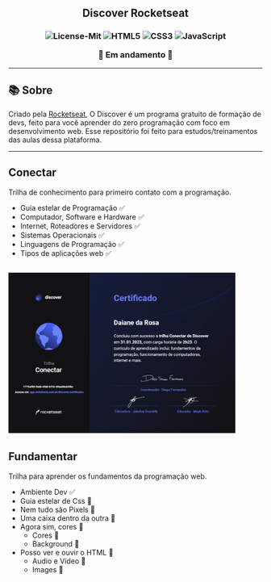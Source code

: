 <h2 align="center">
   Discover Rocketseat 
</h2>

<h3 align="center">

![License-Mit](https://img.shields.io/badge/license-MIT-lightseagreen) ![HTML5](https://img.shields.io/badge/HTML5-E34F26?style=flat&logo=html5&logoColor=white) ![CSS3](https://img.shields.io/badge/CSS3-1572B6?style=flat&logo=css3&logoColor=white) ![JavaScript](https://img.shields.io/badge/JavaScript-F7DF1E?style=flat&logo=javascript&logoColor=black)

🚧 Em andamento 🚧

</h3>

---

## 📚 Sobre

<p class="#-Sobre">
Criado pela <a href="https://rocketseat.com.br/" target="_blank">Rocketseat</a>, O Discover é um programa gratuito de formação de devs, feito para você aprender do zero programação com foco em desenvolvimento web.
Esse repositório foi feito para estudos/treinamentos das aulas dessa plataforma.

---

## Conectar
   Trilha de conhecimento para primeiro contato com a programação.

- Guia estelar de Programação ✅
- Computador, Software e Hardware ✅
- Internet, Roteadores e Servidores ✅
- Sistemas Operacionais ✅
- Linguagens de Programação ✅
- Tipos de aplicações web ✅

## <img src="./assets/discover-conectar-certificate.png" width="450"/>
  
## Fundamentar
   Trilha para aprender os fundamentos da programação web.

- Ambiente Dev ✅
- Guia estelar de Css 🚧
- Nem tudo são Pixels 🚧
- Uma caixa dentro da outra 🚧
- Agora sim, cores 🚧
  - Cores 🚧
  - Background 🚧
- Posso ver e ouvir o HTML 🚧
  - Audio e Vídeo 🚧
  - Images 🚧
  


